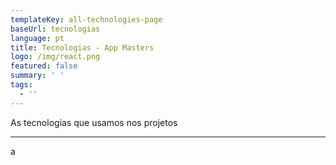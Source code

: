 ```yaml
---
templateKey: all-technologies-page
baseUrl: tecnologias
language: pt
title: Tecnologias - App Masters
logo: /img/react.png
featured: false
summary: ' '
tags:
  - ''
---
```

As tecnologias que usamos nos projetos

---

a
